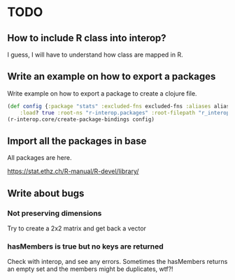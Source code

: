 # TODO

## How to include R class into interop?

I guess, I will have to understand how class are mapped in R.

## Write an example on how to export a packages

Write example on how to export a package to create a clojure file.

``` clojure
(def config {:package "stats" :excluded-fns excluded-fns :aliases aliases
    :load? true :root-ns "r-interop.packages" :root-filepath "r_interop/packages"})
(r-interop.core/create-package-bindings config)
```

## Import all the packages in base

All packages are here.

https://stat.ethz.ch/R-manual/R-devel/library/

## Write about bugs

### Not preserving dimensions

Try to create a 2x2 matrix and get back a vector

### hasMembers is true but no keys are returned

Check with interop, and see any errors. Sometimes the hasMembers returns an empty set and the members might be duplicates, wtf?!
